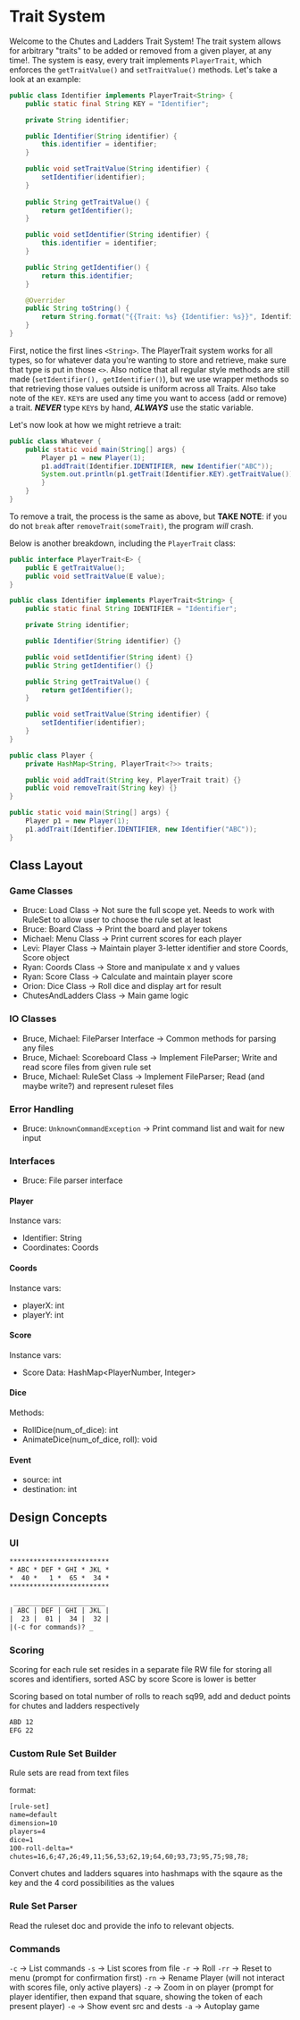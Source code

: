 # Trait System
Welcome to the Chutes and Ladders Trait System! The trait system allows for arbitrary "traits" to be added or removed from a given player, at any time!. The system is easy, every trait implements `PlayerTrait`, which enforces the `getTraitValue()` and `setTraitValue()` methods. Let's take a look at an example:

```java
public class Identifier implements PlayerTrait<String> {
    public static final String KEY = "Identifier";

    private String identifier;

    public Identifier(String identifier) {
        this.identifier = identifier;    
    }

    public void setTraitValue(String identifier) {
        setIdentifier(identifier);
    }
    
    public String getTraitValue() {
        return getIdentifier();
    }

    public void setIdentifier(String identifier) {
        this.identifier = identifier;
    }

    public String getIdentifier() {
        return this.identifier;
    }

    @Overrider 
    public String toString() {
        return String.format("{{Trait: %s} {Identifier: %s}}", Identifier.KEY, this.identifier");
    }
}
```

First, notice the first lines `<String>`. The PlayerTrait system works for all types, so for whatever data you're wanting to store and retrieve, make sure that type is put in those `<>`. Also notice that all regular style methods are still made (`setIdentifier(), getIdentifier()`), but we use wrapper methods so that retrieving those values outside is uniform across all Traits. Also take note of the `KEY`. `KEY`s are used any time you want to access (add or remove) a trait. ***NEVER*** type `KEY`s by hand, ***ALWAYS*** use the static variable.

Let's now look at how we might retrieve a trait:
```java
public class Whatever {
    public static void main(String[] args) {
        Player p1 = new Player(1);
        p1.addTrait(Identifier.IDENTIFIER, new Identifier("ABC"));            
        System.out.println(p1.getTrait(Identifier.KEY).getTraitValue()); // prints "ABC"
        }
    }
}
```

To remove a trait, the process is the same as above, but **TAKE NOTE**: if you do not `break` after `removeTrait(someTrait)`, the program *will* crash.

Below is another breakdown, including the `PlayerTrait` class:

```java
public interface PlayerTrait<E> {
    public E getTraitValue();
    public void setTraitValue(E value);
}

public class Identifier implements PlayerTrait<String> {
    public static final String IDENTIFIER = "Identifier";

    private String identifier;

    public Identifier(String identifier) {}

    public void setIdentifier(String ident) {}
    public String getIdentifier() {}

    public String getTraitValue() {
        return getIdentifier();
    }

    public void setTraitValue(String identifier) {
        setIdentifier(identifier);
    }
}

public class Player {
    private HashMap<String, PlayerTrait<?>> traits;

    public void addTrait(String key, PlayerTrait trait) {}
    public void removeTrait(String key) {}
}

public static void main(String[] args) {
    Player p1 = new Player(1);
    p1.addTrait(Identifier.IDENTIFIER, new Identifier("ABC"));
}
```


## Class Layout
### Game Classes
- Bruce: Load Class -> Not sure the full scope yet. Needs to work with RuleSet to allow user to choose the rule set at least
- Bruce: Board Class -> Print the board and player tokens
- Michael: Menu Class -> Print current scores for each player
- Levi: Player Class -> Maintain player 3-letter identifier and store Coords, Score object
- Ryan: Coords Class -> Store and manipulate x and y values
- Ryan: Score Class -> Calculate and maintain player score
- Orion: Dice Class -> Roll dice and display art for result
- ChutesAndLadders Class -> Main game logic

### IO Classes
- Bruce, Michael: FileParser Interface -> Common methods for parsing any files
- Bruce, Michael: Scoreboard Class -> Implement FileParser; Write and read score files from given rule set
- Bruce, Michael: RuleSet Class -> Implement FileParser; Read (and maybe write?) and represent ruleset files

### Error Handling
- Bruce: `UnknownCommandException` -> Print command list and wait for new input

### Interfaces
- Bruce: File parser interface

#### Player
Instance vars:
- Identifier: String 
- Coordinates: Coords

#### Coords
Instance vars:
- playerX: int
- playerY: int

#### Score
Instance vars:
- Score Data: HashMap<PlayerNumber, Integer>

#### Dice
Methods:
- RollDice(num_of_dice): int 
- AnimateDice(num_of_dice, roll): void 

#### Event
- source: int
- destination: int

## Design Concepts

### UI
```txt
*************************
* ABC * DEF * GHI * JKL *
*  40 *   1 *  65 *  34 *
*************************

 _______________________
| ABC | DEF | GHI | JKL |
|  23 |  01 |  34 |  32 |
|(-c for commands)? _               
```

### Scoring
Scoring for each rule set resides in a separate file
RW file for storing all scores and identifiers, sorted ASC by score
Score is lower is better

Scoring based on total number of rolls to reach sq99, add and deduct points for chutes and ladders respectively

```txt
ABD 12
EFG 22
```

### Custom Rule Set Builder
Rule sets are read from text files

format:
```txt
[rule-set]
name=default
dimension=10
players=4
dice=1
100-roll-delta=*
chutes=16,6;47,26;49,11;56,53;62,19;64,60;93,73;95,75;98,78;
```

Convert chutes and ladders squares into hashmaps with the sqaure as the key and the 4 cord possibilities as the values

### Rule Set Parser
Read the ruleset doc and provide the info to relevant objects.

### Commands
`-c` -> List commands
`-s` -> List scores from file
`-r` -> Roll 
`-rr` -> Reset to menu (prompt for confirmation first)
`-rn` -> Rename Player (will not interact with scores file, only active players)
`-z` -> Zoom in on player (prompt for player identifier, then expand that square, showing the token of each present player)
`-e` -> Show event src and dests
`-a` -> Autoplay game

